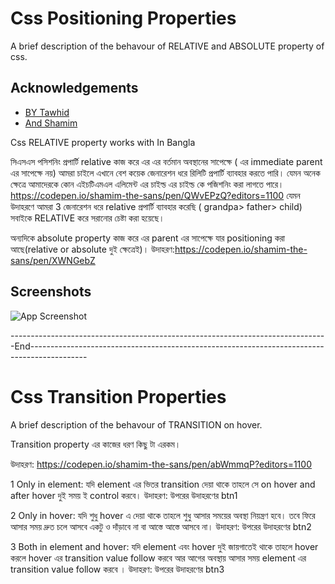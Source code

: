 
# Css Positioning Properties

A brief description of the behavour of RELATIVE and ABSOLUTE property of css.


## Acknowledgements

 - [BY Tawhid](https://github.com/devtawhid)
 - [And Shamim](https://github.com/shamimrl)

 Css RELATIVE property works with 
 In Bangla 

 সিএসএস পসিশনিং প্রপার্টি relative কাজ করে এর এর বর্তমান অবস্থানের সাপেক্ষে ( এর immediate parent এর সাপেক্ষে নয়)
আমরা চাইলে এখানে বেশ কয়েক জেনারেশন ধরে রিলিটি প্রপার্টি ব্যাবহার করতে পারি। যেমন অনেক ক্ষেত্রে আমাদেরকে কোন এইচটিএমএল এলিমেন্ট এর চাইল্ড এর চাইল্ড কে পজিশনিং করা লাগতে পারে। 
https://codepen.io/shamim-the-sans/pen/QWvEPzQ?editors=1100
যেমন উদাহরণে আমরা 3 জেনারেশন ধরে relative প্রপার্টি ব্যাবহার করেছি ( grandpa> father> child)
সবাইকে RELATIVE করে সরানোর চেষ্টা করা হয়েছে।



অন্যদিকে absolute property কাজ করে এর parent এর সাপেক্ষে যার positioning করা আছে(relative or absolute দুই ক্ষেত্রেই)।
উদাহরণ:https://codepen.io/shamim-the-sans/pen/XWNGebZ
 
## Screenshots

![App Screenshot](https://prnt.sc/19qw6j7)

-------------------------------------------------------------------------------End--------------------------------------------------------------------------------------------
# Css Transition Properties

A brief description of the behavour of TRANSITION on hover.

Transition property এর কাজের ধরণ কিছু টা এরকম। 

উদাহরণ: https://codepen.io/shamim-the-sans/pen/abWmmqP?editors=1100

1 Only in element: যদি element এর ভিতর transition দেয়া‌ থাকে তাহলে সে on hover and after hover দুই সময় ই control করবে। 
উদাহরণ: উপরের উদাহরণের btn1

2 Only in hover: যদি শুধু hover এ দেয়া থাকে তাহলে শুধু আসার সময়ের অবস্থা নিয়ন্ত্রণ হবে। তবে ফিরে আসার সময় দ্রুত চলে আসবে একটু ও দাঁড়াবে না বা আস্তে আস্তে আসবে না।
উদাহরণ: উপরের উদাহরণের btn2

3 Both in element and hover: যদি element এবং hover দুই জায়গাতেই থাকে তাহলে hover করলে hover এর transition value follow করবে আর আগের অবস্থায় আসার সময় element এর transition value follow করবে ।
উদাহরণ: উপরের উদাহরণের btn3
